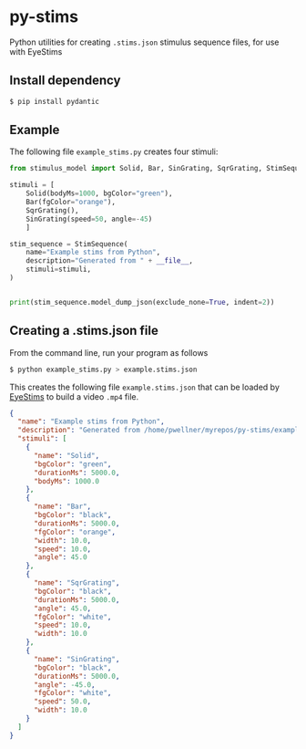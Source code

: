 # py-stims
Python utilities for creating `.stims.json` stimulus sequence files, for use with EyeStims

## Install dependency
```Bash
$ pip install pydantic
```

## Example
The following file `example_stims.py` creates four stimuli:
```Python
from stimulus_model import Solid, Bar, SinGrating, SqrGrating, StimSequence

stimuli = [
    Solid(bodyMs=1000, bgColor="green"),
    Bar(fgColor="orange"),
    SqrGrating(),
    SinGrating(speed=50, angle=-45)
    ]

stim_sequence = StimSequence(
    name="Example stims from Python",
    description="Generated from " + __file__,
    stimuli=stimuli,
)


print(stim_sequence.model_dump_json(exclude_none=True, indent=2))
```

## Creating a .stims.json file
From the command line, run your program as follows
```Bash
$ python example_stims.py > example.stims.json
```
This creates the following file `example.stims.json` that can be loaded by [EyeStims](https://github.com/upstate-babino-lab/eye-stims) to build a video `.mp4` file.
```JSON
{
  "name": "Example stims from Python",
  "description": "Generated from /home/pwellner/myrepos/py-stims/example_stims.py",
  "stimuli": [
    {
      "name": "Solid",
      "bgColor": "green",
      "durationMs": 5000.0,
      "bodyMs": 1000.0
    },
    {
      "name": "Bar",
      "bgColor": "black",
      "durationMs": 5000.0,
      "fgColor": "orange",
      "width": 10.0,
      "speed": 10.0,
      "angle": 45.0
    },
    {
      "name": "SqrGrating",
      "bgColor": "black",
      "durationMs": 5000.0,
      "angle": 45.0,
      "fgColor": "white",
      "speed": 10.0,
      "width": 10.0
    },
    {
      "name": "SinGrating",
      "bgColor": "black",
      "durationMs": 5000.0,
      "angle": -45.0,
      "fgColor": "white",
      "speed": 50.0,
      "width": 10.0
    }
  ]
}
```